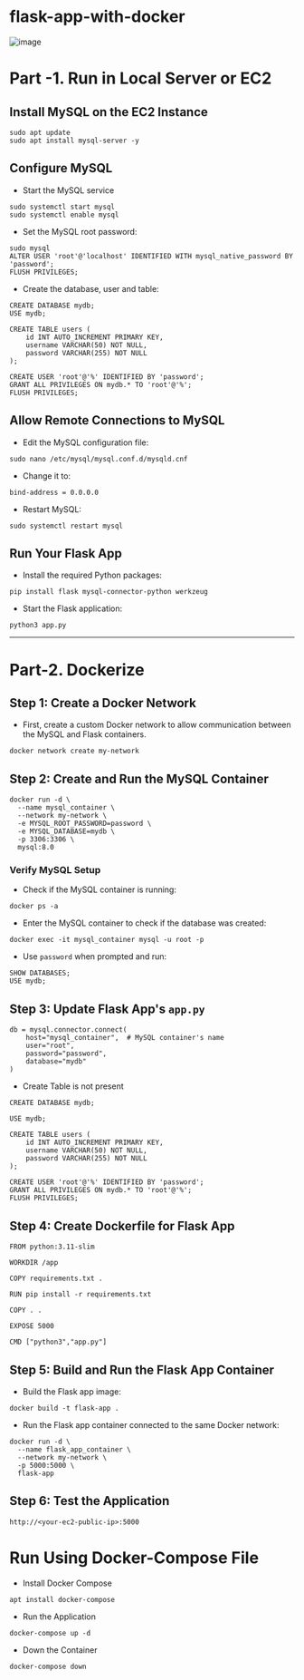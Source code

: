 # flask-app-with-docker


![image](https://github.com/user-attachments/assets/3278cd2c-b241-4a7b-ac36-10d51662c59c)



# Part -1. Run in Local Server or EC2
## Install MySQL on the EC2 Instance
```
sudo apt update
sudo apt install mysql-server -y
```

## Configure MySQL
- Start the MySQL service
```
sudo systemctl start mysql
sudo systemctl enable mysql
```
- Set the MySQL root password:
```
sudo mysql
ALTER USER 'root'@'localhost' IDENTIFIED WITH mysql_native_password BY 'password';
FLUSH PRIVILEGES;
```
- Create the database, user and table:
```
CREATE DATABASE mydb;
USE mydb;

CREATE TABLE users (
    id INT AUTO_INCREMENT PRIMARY KEY,
    username VARCHAR(50) NOT NULL,
    password VARCHAR(255) NOT NULL
);

CREATE USER 'root'@'%' IDENTIFIED BY 'password';
GRANT ALL PRIVILEGES ON mydb.* TO 'root'@'%';
FLUSH PRIVILEGES;

```
## Allow Remote Connections to MySQL
- Edit the MySQL configuration file:
```
sudo nano /etc/mysql/mysql.conf.d/mysqld.cnf
```
- Change it to:
```
bind-address = 0.0.0.0
```
- Restart MySQL:
```
sudo systemctl restart mysql
```



## Run Your Flask App
- Install the required Python packages:
```
pip install flask mysql-connector-python werkzeug

```
- Start the Flask application:
```
python3 app.py
```
---

# Part-2. Dockerize
## Step 1: Create a Docker Network
- First, create a custom Docker network to allow communication between the MySQL and Flask containers.
```
docker network create my-network
```
## Step 2: Create and Run the MySQL Container
```
docker run -d \
  --name mysql_container \
  --network my-network \
  -e MYSQL_ROOT_PASSWORD=password \
  -e MYSQL_DATABASE=mydb \
  -p 3306:3306 \
  mysql:8.0
```
### Verify MySQL Setup
- Check if the MySQL container is running:
```
docker ps -a
```
- Enter the MySQL container to check if the database was created:
```
docker exec -it mysql_container mysql -u root -p
```
- Use `password` when prompted and run:
```
SHOW DATABASES;
USE mydb;
```
## Step 3: Update Flask App's `app.py`
```
db = mysql.connector.connect(
    host="mysql_container",  # MySQL container's name
    user="root",
    password="password",
    database="mydb"
)
```
- Create Table is not present
```
CREATE DATABASE mydb;

USE mydb;

CREATE TABLE users (
    id INT AUTO_INCREMENT PRIMARY KEY,
    username VARCHAR(50) NOT NULL,
    password VARCHAR(255) NOT NULL
);

CREATE USER 'root'@'%' IDENTIFIED BY 'password';
GRANT ALL PRIVILEGES ON mydb.* TO 'root'@'%';
FLUSH PRIVILEGES;

```
## Step 4: Create Dockerfile for Flask App
```
FROM python:3.11-slim

WORKDIR /app

COPY requirements.txt .

RUN pip install -r requirements.txt

COPY . .

EXPOSE 5000

CMD ["python3","app.py"]
```
## Step 5: Build and Run the Flask App Container
- Build the Flask app image:
```
docker build -t flask-app .
```
- Run the Flask app container connected to the same Docker network:
```
docker run -d \
  --name flask_app_container \
  --network my-network \
  -p 5000:5000 \
  flask-app
```
## Step 6: Test the Application
```
http://<your-ec2-public-ip>:5000
```
# Run Using Docker-Compose File
- Install Docker Compose
```
apt install docker-compose
```
- Run the Application
```
docker-compose up -d
```
- Down the Container
```
docker-compose down 
```
